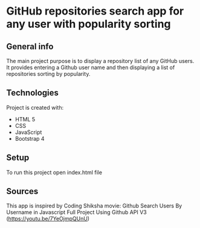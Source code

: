 # GitHub repositories search app for any user with popularity sorting

## General info
The main project purpose is to display a repository list of any GitHub users. It provides entering a Github user name and then displaying a list of repositories sorting by popularity. 

## Technologies
Project is created with: 
* HTML 5
* CSS
* JavaScript
* Bootstrap 4

## Setup
To run this project open index.html file

## Sources
This app is inspired by Coding Shiksha movie: Github Search Users By Username in Javascript Full Project Using Github API V3 (https://youtu.be/7YeOjmpQUnU)
